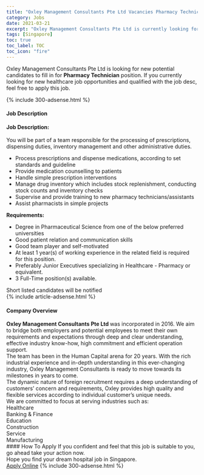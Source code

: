 ```yaml
---
title: "Oxley Management Consultants Pte Ltd Vacancies Pharmacy Technician" 
category: Jobs 
date: 2021-03-21 
excerpt: "Oxley Management Consultants Pte Ltd is currently looking for suitable person to fill in the Pharmacy Technician which positioned at Singapore" 
tags: [Singapore] 
toc: true 
toc_label: TOC 
toc_icon: "fire" 
--- 
```


<p>Oxley Management Consultants Pte Ltd is looking for new potential candidates to fill in for <b>Pharmacy Technician</b> position. If you currently looking for new healthcare job opportunities and qualified with the job desc, feel free to apply this job.
</p>{% include 300-adsense.html %} 
<div><div><h4>Job Description</h4></div><div><div><span><div><div><strong>Job Description:</strong></div><div><br>You will be part of a team responsible for the processing of prescriptions, dispensing duties, inventory management and other administrative duties.</div><ul><li>Process prescriptions and dispense medications, according to set standards and guideline</li><li>Provide medication counselling to patients</li><li>Handle simple prescription interventions</li><li>Manage drug inventory which includes stock replenishment, conducting stock counts and inventory checks</li><li>Supervise and provide training to new pharmacy technicians/assistants</li><li>Assist pharmacists in simple projects</li></ul><div><strong>Requirements:</strong></div><ul><li>Degree in Pharmaceutical Science from one of the below preferred universities</li><li>Good patient relation and communication skills</li><li>Good team player and self-motivated</li><li>At least 1 year(s) of working experience in the related field is required for this position.</li><li>Preferably Junior Executives specializing in Healthcare - Pharmacy or equivalent.</li><li>3 Full-Time position(s) available.</li></ul><div>Short listed candidates will be notified</div></div></span></div></div></div> 
{% include article-adsense.html %} 
<div><div><h4>Company Overview</h4></div><div><div><span><div><div>
<div>
<strong>Oxley Management Consultants Pte Ltd </strong>was incorporated in 2016. We aim to bridge both employers and potential employees to meet their own requirements and expectations through deep and clear understanding, effective industry know-how, high commitment and efficient operation support.</div>
<div>
		The team has been in the Human Capital arena for 20 years. With the rich industrial experience and in-depth understanding in this ever-changing industry, Oxley Management Consultants is ready to move towards its milestones in years to come.</div>
</div>
<div>
<div>
		The dynamic nature of foreign recruitment requires a deep understanding of customers&#8217; concern and requirements, Oxley provides high quality and flexible services according to individual customer&#8217;s unique needs.</div>
<div>
		We are committed to focus at serving industries such as:</div>
</div>
<div>
	Healthcare<br>
	Banking &amp; Finance<br>
	Education<br>
	Construction<br>
	Service<br>
	Manufacturing</div></div></span></div></div></div> 
#### How To Apply 
If you confident and feel that this job is suitable to you, go ahead take your action now. <br/> 
Hope you find your dream hospital job in Singapore. <br/> 
<a href="https://www.jobstreet.com.my/en/job/pharmacy-technician-8392157/origin/sg?jobId=jobstreet-sg-job-8392157" class="btn btn--warning" target="_blank" rel="nofollow noopenner">Apply Online</a> 
{% include 300-adsense.html %} 